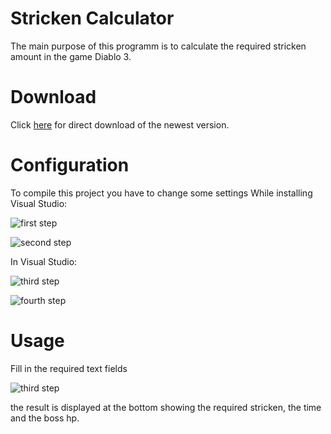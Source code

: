 # Stricken Calculator
The main purpose of this programm is to calculate the required stricken amount in the game Diablo 3.

# Download
Click [here](https://github.com/ZyRaNex/ZyRaNex.github.io/raw/master/DiabloCalcFancy.exe) for direct download of the newest version.

# Configuration
To compile this project you have to change some settings
While installing Visual Studio:

![first step](https://i.imgur.com/UJA3iiS.png)

![second step](https://i.imgur.com/ITDqwqY.png)

In Visual Studio:

![third step](https://i.imgur.com/gCJYDde.png)

![fourth step](https://i.imgur.com/YEooH6H.png)

# Usage
Fill in the required text fields

![third step](https://i.imgur.com/4tpAAW4.png)

the result is displayed at the bottom showing the required stricken, the time and the boss hp.
